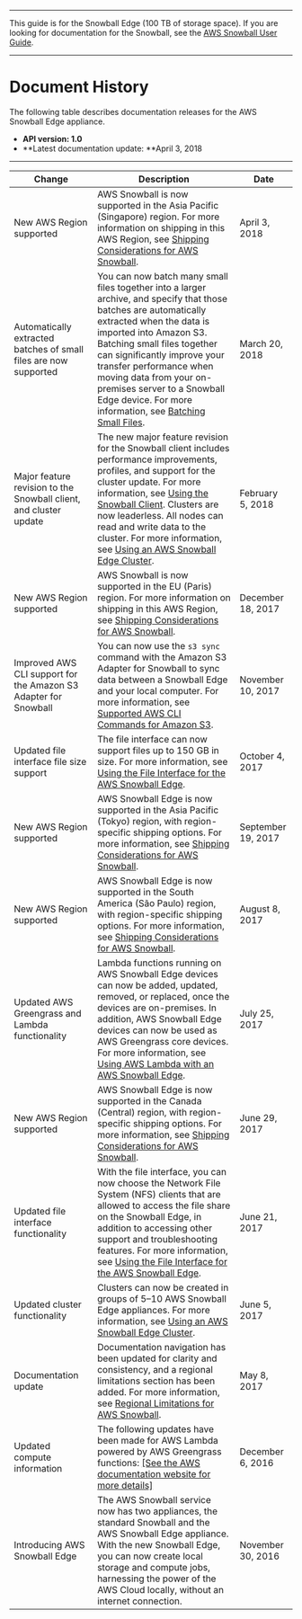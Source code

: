 --------

This guide is for the Snowball Edge \(100 TB of storage space\)\. If you are looking for documentation for the Snowball, see the [AWS Snowball User Guide](http://docs.aws.amazon.com/snowball/latest/ug/whatissnowball.html)\.

--------

# Document History<a name="doc-history"></a>

The following table describes documentation releases for the AWS Snowball Edge appliance\.
+ **API version: 1\.0** 
+ **Latest documentation update: **April 3, 2018


****  

| Change | Description | Date | 
| --- | --- | --- | 
| New AWS Region supported | AWS Snowball is now supported in the Asia Pacific \(Singapore\) region\. For more information on shipping in this AWS Region, see [Shipping Considerations for AWS Snowball](shipping.md)\. | April 3, 2018 | 
| Automatically extracted batches of small files are now supported | You can now batch many small files together into a larger archive, and specify that those batches are automatically extracted when the data is imported into Amazon S3\. Batching small files together can significantly improve your transfer performance when moving data from your on\-premises server to a Snowball Edge device\. For more information, see [Batching Small Files](batching-small-files.md)\. | March 20, 2018 | 
| Major feature revision to the Snowball client, and cluster update | The new major feature revision for the Snowball client includes performance improvements, profiles, and support for the cluster update\. For more information, see [Using the Snowball Client](using-client.md)\. Clusters are now leaderless\. All nodes can read and write data to the cluster\. For more information, see [Using an AWS Snowball Edge Cluster](UsingCluster.md)\. | February 5, 2018 | 
| New AWS Region supported | AWS Snowball is now supported in the EU \(Paris\) region\. For more information on shipping in this AWS Region, see [Shipping Considerations for AWS Snowball](shipping.md)\. | December 18, 2017 | 
| Improved AWS CLI support for the Amazon S3 Adapter for Snowball | You can now use the `s3 sync` command with the Amazon S3 Adapter for Snowball to sync data between a Snowball Edge and your local computer\. For more information, see [Supported AWS CLI Commands for Amazon S3](using-adapter-cli.md#using-adapter-cli-commands)\. | November 10, 2017 | 
| Updated file interface file size support | The file interface can now support files up to 150 GB in size\. For more information, see [Using the File Interface for the AWS Snowball Edge](using-fileinterface.md)\. | October 4, 2017 | 
| New AWS Region supported | AWS Snowball Edge is now supported in the Asia Pacific \(Tokyo\) region, with region\-specific shipping options\. For more information, see [Shipping Considerations for AWS Snowball](shipping.md)\. | September 19, 2017 | 
| New AWS Region supported | AWS Snowball Edge is now supported in the South America \(São Paulo\) region, with region\-specific shipping options\. For more information, see [Shipping Considerations for AWS Snowball](shipping.md)\. | August 8, 2017 | 
| Updated AWS Greengrass and Lambda functionality | Lambda functions running on AWS Snowball Edge devices can now be added, updated, removed, or replaced, once the devices are on\-premises\. In addition, AWS Snowball Edge devices can now be used as AWS Greengrass core devices\. For more information, see [Using AWS Lambda with an AWS Snowball Edge](using-lambda.md)\. | July 25, 2017 | 
| New AWS Region supported | AWS Snowball Edge is now supported in the Canada \(Central\) region, with region\-specific shipping options\. For more information, see [Shipping Considerations for AWS Snowball](shipping.md)\. | June 29, 2017 | 
| Updated file interface functionality | With the file interface, you can now choose the Network File System \(NFS\) clients that are allowed to access the file share on the Snowball Edge, in addition to accessing other support and troubleshooting features\. For more information, see [Using the File Interface for the AWS Snowball Edge](using-fileinterface.md)\. | June 21, 2017 | 
| Updated cluster functionality | Clusters can now be created in groups of 5–10 AWS Snowball Edge appliances\. For more information, see [Using an AWS Snowball Edge Cluster](UsingCluster.md)\. | June 5, 2017 | 
| Documentation update | Documentation navigation has been updated for clarity and consistency, and a regional limitations section has been added\. For more information, see [Regional Limitations for AWS Snowball](limits.md#region-limits)\. | May 8, 2017 | 
| Updated compute information | The following updates have been made for AWS Lambda powered by AWS Greengrass functions: [\[See the AWS documentation website for more details\]](http://docs.aws.amazon.com/snowball/latest/developer-guide/doc-history.html) | December 6, 2016 | 
| Introducing AWS Snowball Edge | The AWS Snowball service now has two appliances, the standard Snowball and the AWS Snowball Edge appliance\. With the new Snowball Edge, you can now create local storage and compute jobs, harnessing the power of the AWS Cloud locally, without an internet connection\. | November 30, 2016 | 